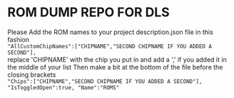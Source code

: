 # ROM DUMP REPO FOR DLS
Please Add the ROM names to your project description.json file in this fashion
<br/>
 ```"AllCustomChipNames":["CHIPNAME","SECOND CHIPNAME IF YOU ADDED A SECOND"],```
<br/>
replace 'CHIPNAME' with the chip you put in and add a ',' if you added it in the middle of your list
Then make a bit at the bottom of the file before the closing brackets
<br/>
      ```"Chips":["CHIPNAME","SECOND CHIPNAME IF YOU ADDED A SECOND"],
      "IsToggledOpen":true,
      "Name":"ROMS" ```
